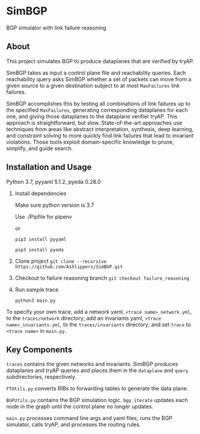 # SimBGP
BGP simulator with link failure reasoning

## About
This project simulates BGP to produce dataplanes that are verified by tryAP.

SimBGP takes as input a control plane file and reachability queries. Each reachability query asks
SimBGP whether a set of packets can move from a given source to a given destination subject to at
most `MaxFailures` link failures.

SimBGP accomplishes this by testing all combinations of link failures up to
the specified `MaxFailures`, generating corresponding dataplanes for each one, and giving those dataplanes to
the dataplane verifier tryAP. This approach is straightforward, but slow.
State-of-the-art approaches use techniques from areas like abstract interpretation, synthesis, deep
learning, and constraint solving to more quickly find link failures that lead to invariant
violations. Those tools exploit domain-specific knowledge to prune, simplify, and guide search.

## Installation and Usage
Python 3.7, pyyaml 5.1.2, pyeda 0.28.0

1. Install dependencies

   Make sure python version is 3.7

   Use ./Pipfile for pipenv

   or

   `pip3 install pyyaml`

   `pip3 install pyeda`

2. Clone project
   `git clone --recursive https://github.com/Ashlippers/SimBGP.git`

3. Checkout to failure reasoning branch
   `git checkout failure_reasoning`

4. Run sample trace

   `python3 main.py`

To specify your own trace, add a network yaml, `<trace name>_network.yml`, to the
`traces/network` directory; add an invariants yaml, `<trace name>_invariants.yml`, to the
`traces/invariants` directory; and set `trace` to `<trace name>` in `main.py`.

## Key Components
`traces` contains the given networks and invariants. SimBGP produces dataplanes and tryAP queries
and places them in the `dataplane` and `query` subdirectories, respectively.

`FTUtils.py` converts RIBs to forwarding tables to generate the data plane.

`BGPUtils.py` contains the BGP simulation logic. `bgp_iterate` updates each node in the graph until the control plane no longer updates.

`main.py` processes command line args and yaml files, runs the BGP simulator, calls tryAP, and processes the routing rules.
